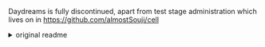Daydreams is fully discontinued, apart from test stage administration which lives on in https://github.com/almostSouji/cell

<details>
<summary>original readme</summary>

# Daydreams
<img src="https://i.imgur.com/piB00Bq.png" align="right" width="200">

A Discord bot monorepository

**C.A.I.:** User administration  
**C.E.L.:** Sandbox administration  
**X.I.V.:** Final Fantasy XIV lookup

Library: [Discord.js](https://github.com/discordjs/discord.js)   
Framework: [Akairo](https://github.com/1Computer1/discord-akairo)   

Artwork by [BEEPLE](https://www.beeple-crap.com/vjloops)

# Installation

- Make sure you have [Node.js](https://nodejs.org/) >=10 and [git](https://git-scm.com/) installed.
- Clone this repository using `git clone https://github.com/project-daydreams/daydream.git`
- Run `npm install` in the repo folder
- Set up PostgreSQL
- Create a `.env` file in the format of the bots respective `.env.example` files
- Run `npm start_cai` and/or `npm start_cel` to start the bot(s)

# Bot Specific Dependencies
ℹ *You can leave these out, if you do not use this specific bot*

**X.I.V:** `xivapi-js`


</details>
